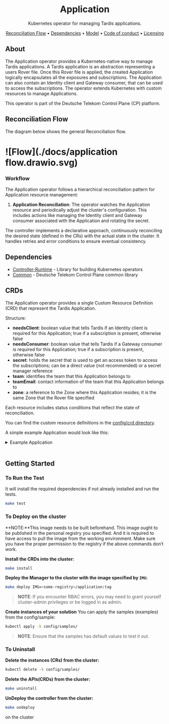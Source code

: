 <!--
SPDX-FileCopyrightText: 2025 Deutsche Telekom AG

SPDX-License-Identifier: CC0-1.0
-->

<p align="center">
  <h1 align="center">Application</h1>
</p>

<p align="center">
  Kubernetes operator for managing Tardis applications.
</p>

<p align="center">
  <a href="#reconciliation-Flow"> Reconciliation Flow</a> •
  <a href="#dependencies">Dependencies</a> •
  <a href="#model">Model</a> •
  <a href="#code-of-conduct">Code of conduct</a> • 
  <a href="#licensing">Licensing</a> 
</p>

## About

The Application operator provides a Kubernetes-native way to manage Tardis applications. A Tardis application is an abstraction representing a users Rover file. Once this Rover file is applied, the created Application logically encapsulates all the exposures and subscriptions. The Application can also contain an Identity client and Gateway consumer, that can be used to access the subscriptions. The operator extends Kubernetes with custom resources to manage Applications.

This operator is part of the Deutsche Telekom Control Plane (CP) platform.


## Reconciliation Flow
The diagram below shows the general Reconciliation flow.
# ![Flow](./docs/application flow.drawio.svg)


### Workflow
The Application operator follows a hierarchical reconciliation pattern for Application resource management:

1. **Application Reconciliation**: The operator watches the Application resource and periodically adjust the cluster's configuration. This includes actions like managing the Identity client and Gateway consumer associated with the Application and rotating the secret. 

The controller implements a declarative approach, continuously reconciling the desired state (defined in the CRs) with the actual state in the cluster. It handles retries and error conditions to ensure eventual consistency.

## Dependencies
- [Controller-Runtime](https://github.com/kubernetes-sigs/controller-runtime) - Library for building Kubernetes operators
- [Common](../common/) - Deutsche Telekom Control Plane common library

## CRDs
The Application operator provides a single Custom Resource Definition (CRD) that represent the Tardis Application. 

Structure: 
- **needsClient**: boolean value that tells Tardis if an Identity client is required for this Application; true if a subscription is present, otherwise false
- **needsConsumer**: boolean value that tells Tardis if a Gateway consumer is required for this Application; true if a subscription is present, otherwise false
- **secret**: holds the secret that is used to get an access token to access the subscriptions; can be a direct value (not recommended) or a secret manager reference
- **team**: identifies the team that this Application belongs to
- **teamEmail**: contact information of the team that this Application belongs to
- **zone**: a reference to the Zone where this Application resides; it is the same Zone that the Rover file specified

Each resource includes status conditions that reflect the state of reconciliation.

You can find the custom resource definitions in the [config/crd directory](./config/crd/).

A simple example Application would look like this:

<details>
  <summary>Example Application</summary>

  ```yaml
    apiVersion: application.cp.ei.telekom.de/v1
    kind: Application
    metadata:
      labels:
        cp.ei.telekom.de/application: sample-application
        cp.ei.telekom.de/environment: sample-env
        cp.ei.telekom.de/zone: sample-zone
      name: sample-application
      namespace: sample-env--sample-team--sample-application
    spec:
      needsClient: true
      needsConsumer: true
      secret: sample-secret
      team: sample-group--sample-team
      teamEmail: sample-team@example.com
      zone:
        name: sample-zone
        namespace: sample-env
  ```
</details><br />

## Getting Started
### To Run the Test

It will install the required dependencies if not already installed and run the tests.

```sh
make test
```

### To Deploy on the cluster
**NOTE:**This image needs to be built beforehand.
This image ought to be published in the personal registry you specified.
And it is required to have access to pull the image from the working environment.
Make sure you have the proper permission to the registry if the above commands don’t work.

**Install the CRDs into the cluster:**

```sh
make install
```

**Deploy the Manager to the cluster with the image specified by `IMG`:**

```sh
make deploy IMG=<some-registry>/application:tag
```

> **NOTE**: If you encounter RBAC errors, you may need to grant yourself cluster-admin
> privileges or be logged in as admin.

**Create instances of your solution**
You can apply the samples (examples) from the config/sample:

```sh
kubectl apply -k config/samples/
```

>**NOTE**: Ensure that the samples has default values to test it out.

### To Uninstall
**Delete the instances (CRs) from the cluster:**

```sh
kubectl delete -k config/samples/
```

**Delete the APIs(CRDs) from the cluster:**

```sh
make uninstall
```

**UnDeploy the controller from the cluster:**

```sh
make undeploy
```

on the cluster